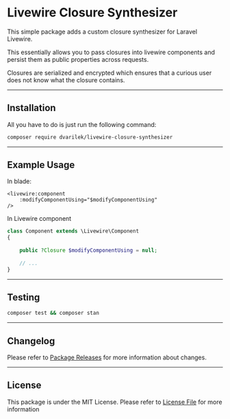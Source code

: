 # Livewire Closure Synthesizer

This simple package adds a custom closure synthesizer for Laravel Livewire.

This essentially allows you to pass closures into livewire components and persist them as
public properties across requests.

Closures are serialized and encrypted which ensures that a curious user does not know what the closure contains.

***
## Installation

All you have to do is just run the following command:

```bash
composer require dvarilek/livewire-closure-synthesizer
```
***
## Example Usage

In blade: 
```bladehtml
<livewire:component 
    :modifyComponentUsing="$modifyComponentUsing"
/>
```

In Livewire component

```php
class Component extends \Livewire\Component
{
    
    public ?Closure $modifyComponentUsing = null;
    
    // ... 
}
```

***

## Testing

```bash
composer test && composer stan
```
***

## Changelog
Please refer to [Package Releases](https://github.com/dvarilek/table-select/releases) for more information about changes.

***
## License
This package is under the MIT License. Please refer to [License File](LICENSE.md) for more information